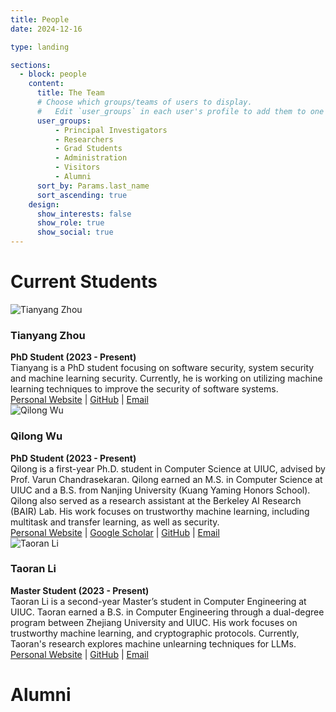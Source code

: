 ```yaml
---
title: People
date: 2024-12-16

type: landing

sections:
  - block: people
    content:
      title: The Team
      # Choose which groups/teams of users to display.
      #   Edit `user_groups` in each user's profile to add them to one or more of these groups.
      user_groups:
          - Principal Investigators
          - Researchers
          - Grad Students
          - Administration
          - Visitors
          - Alumni
      sort_by: Params.last_name
      sort_ascending: true
    design:
      show_interests: false
      show_role: true
      show_social: true
---
```


# Current Students

<div class="people">
    <img src="/images/tianyang_zhou.jpg" alt="Tianyang Zhou" class="img-cropped">
    <div>
        <h3>Tianyang Zhou</h3>
        <strong>PhD Student (2023 - Present)</strong><br>
        Tianyang is a PhD student focusing on software security, system security and machine learning security.
        Currently, he is working on utilizing machine learning techniques to improve the security of software systems.<br>
        <a href="https://qsdrqs.github.io" target="_blank">Personal Website</a> |
        <a href="https://github.com/qsdrqs" target="_blank">GitHub</a> |
        <a href="mailto:tz64@illinois.edu" target="_blank">Email</a>
    </div>
</div>

<div class='people'>
    <img src="/images/qilong_wu.jpg" alt="Qilong Wu" class="img-cropped" style="min-width: 150px; object-position: 50% 30%;">
    <div>
        <h3>Qilong Wu</h3>
        <strong>PhD Student (2023 - Present)</strong><br>
        Qilong is a first-year Ph.D. student in Computer Science at UIUC, advised by Prof. Varun Chandrasekaran. Qilong earned an M.S. in Computer Science at UIUC and a B.S. from Nanjing University (Kuang Yaming Honors School). Qilong also served as a research assistant at the Berkeley AI Research (BAIR) Lab. His work focuses on trustworthy machine learning, including multitask and transfer learning, as well as security.<br>
        <a href="https://www.qilongwu.com/" target="_blank">Personal Website</a> |
        <a href="https://scholar.google.com/citations?user=ad6T5ewAAAAJ&hl=en/" target="_blank">Google Scholar</a> |
        <a href="https://github.com/Ardor-Wu" target="_blank">GitHub</a> |
        <a href="mailto:qilong3@illinois.edu" target="_blank">Email</a>
    </div>
</div>

<div class='people'>
    <img src="/images/taoran_li.jpg" alt="Taoran Li" class="img-cropped">
    <div>
        <h3>Taoran Li</h3>
        <strong>Master Student (2023 - Present)</strong><br>
        Taoran Li is a second-year Master’s student in Computer Engineering at UIUC. Taoran earned a B.S. in Computer Engineering through a dual-degree program between Zhejiang University and UIUC. His work focuses on trustworthy machine learning, and cryptographic protocols. Currently, Taoran's research explores machine unlearning techniques for LLMs.<br>
        <a href="https://taoranl2.github.io" target="_blank">Personal Website</a> |
        <a href="https://github.com/taoranl2" target="_blank">GitHub</a> |
        <a href="mailto:taoranl2@illinois.edu" target="_blank">Email</a>
    </div>
</div>

# Alumni
